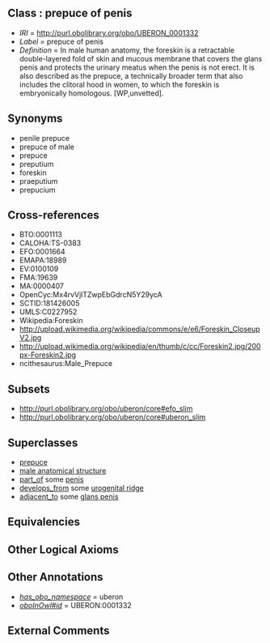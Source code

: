 
## Class : prepuce of penis

 * *IRI* = http://purl.obolibrary.org/obo/UBERON_0001332
 * *Label* = prepuce of penis
 * *Definition* = In male human anatomy, the foreskin is a retractable double-layered fold of skin and mucous membrane that covers the glans penis and protects the urinary meatus when the penis is not erect. It is also described as the prepuce, a technically broader term that also includes the clitoral hood in women, to which the foreskin is embryonically homologous. [WP,unvetted].

## Synonyms

 * penile prepuce
 * prepuce of male
 * prepuce
 * preputium
 * foreskin
 * praeputium
 * prepucium

## Cross-references

 * BTO:0001113
 * CALOHA:TS-0383
 * EFO:0001664
 * EMAPA:18989
 * EV:0100109
 * FMA:19639
 * MA:0000407
 * OpenCyc:Mx4rvVjlTZwpEbGdrcN5Y29ycA
 * SCTID:181426005
 * UMLS:C0227952
 * Wikipedia:Foreskin
 * http://upload.wikimedia.org/wikipedia/commons/e/e6/Foreskin_CloseupV2.jpg
 * http://upload.wikimedia.org/wikipedia/en/thumb/c/cc/Foreskin2.jpg/200px-Foreskin2.jpg
 * ncithesaurus:Male_Prepuce

## Subsets

 * http://purl.obolibrary.org/obo/uberon/core#efo_slim
 * http://purl.obolibrary.org/obo/uberon/core#uberon_slim

## Superclasses

 * [prepuce](../../UBERON/74/UBERON_0011374.md)
 * [male anatomical structure](../../UBERON/03/UBERON_0014403.md)
 * [part_of](../../BFO/50/BFO_0000050.md) some [penis](../../UBERON/89/UBERON_0000989.md)
 * [develops_from](../../RO/02/RO_0002202.md) some [urogenital ridge](../../UBERON/76/UBERON_0004876.md)
 * [adjacent_to](../../RO/20/RO_0002220.md) some [glans penis](../../UBERON/99/UBERON_0001299.md)

## Equivalencies


## Other Logical Axioms


## Other Annotations

 * *[has_obo_namespace](../../ce/oboInOwl#hasOBONamespace.md)* = uberon
 * *[oboInOwl#id](../../id/oboInOwl#id.md)* = UBERON:0001332

## External Comments

